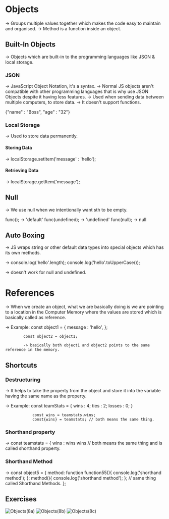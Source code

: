 # Objects

-> Groups multiple values together which makes the code easy to maintain and organised.
-> Method is a function inside an object.

## Built-In Objects

-> Objects which are built-in to the programming languages like JSON & local storage.

### JSON

-> JavaScript Object Notation, it's a syntax.
-> Normal JS objects aren't compatible with other programming languages that is why use JSON Objects despite it having less features.
-> Used when sending data between multiple computers, to store data.
-> It doesn't support functions.

{"name" : "Boss",
"age" : "32"}

### Local Storage

-> Used to store data permanently.

#### Storing Data
-> localStorage.setItem('message' : 'hello');

#### Retrieving Data
-> localStorage.getItem('message');

## Null

-> We use null when we intentionally want sth to be empty.

func(); -> 'default'
func(undefined); -> 'undefined'
func(null); -> null

## Auto Boxing

-> JS wraps string or other default data types into special objects which has its own methods.

-> console.log('hello'.length);
   console.log('hello'.toUpperCase());

-> doesn't work for null and undefined.

# References

-> When we create an object, what we are basically doing is we are pointing to a location in the Computer Memory where the values are stored which is basically called as reference.

-> Example: const object1 = {
                  message : 'hello',
                  };

            const object2 = object1;

            -> basically both object1 and object2 points to the same reference in the memory.

## Shortcuts

### Destructuring

-> It helps to take the property from the object and store it into the variable having the same name as the property.

-> Example:     const teamStats = {
                      wins : 4;
                      ties : 2;
                      losses : 0;
                      }

                const wins = teamstats.wins;
                const{wins} = teamstats; // both means the same thing.

  ### Shorthand property

  -> const teamstats = {
            wins : wins
            wins // both means the same thing and is called shorthand property.

  ### Shorthand Method

  -> const object5 = {
           method: function function55(){
             console.log('shorthand method');
             };
            method(){
              console.log('shorthand method');
              };
              // same thing called Shorthand Methods.
            };

## Exercises


![Objects(8a)](https://github.com/user-attachments/assets/8aa957f6-a70e-459d-938a-886c1c8ae075)
![Objects(8b)](https://github.com/user-attachments/assets/6ffe8181-5f68-4020-a181-aa4c5b7808db)
![Objects(8c)](https://github.com/user-attachments/assets/25893b4b-a2e3-44dc-baa4-96e7819f9851)

                  

